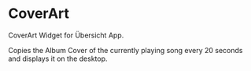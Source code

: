 # CoverArt
CoverArt Widget for Übersicht App.

Copies the Album Cover of the currently playing song every 20 seconds and displays it on the desktop.